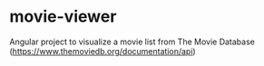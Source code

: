 # movie-viewer
Angular project to visualize a movie list from The Movie Database (https://www.themoviedb.org/documentation/api)
